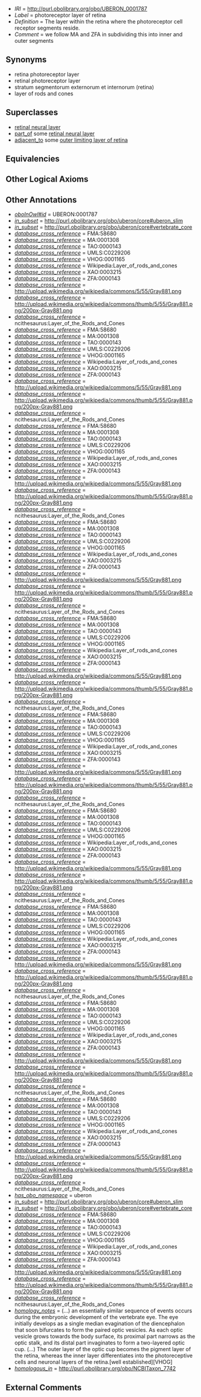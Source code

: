  * *IRI* = http://purl.obolibrary.org/obo/UBERON_0001787
 * *Label* = photoreceptor layer of retina
 * *Definition* = The layer within the retina where the photoreceptor cell receptor segments reside.
 * *Comment* = we follow MA and ZFA in subdividing this into inner and outer segments

## Synonyms

 * retina photoreceptor layer
 * retinal photoreceptor layer
 * stratum segmentorum externorum et internorum (retina)
 * layer of rods and cones

## Superclasses

 * [retinal neural layer](../../UBERON/02/UBERON_0003902.md)
 * [part_of](../../BFO/50/BFO_0000050.md) some [retinal neural layer](../../UBERON/02/UBERON_0003902.md)
 * [adjacent_to](../../RO/20/RO_0002220.md) some [outer limiting layer of retina](../../UBERON/88/UBERON_0001788.md)

## Equivalencies


## Other Logical Axioms


## Other Annotations

 * *[oboInOwl#id](../../id/oboInOwl#id.md)* = UBERON:0001787
 * *[in_subset](../../et/oboInOwl#inSubset.md)* = http://purl.obolibrary.org/obo/uberon/core#uberon_slim
 * *[in_subset](../../et/oboInOwl#inSubset.md)* = http://purl.obolibrary.org/obo/uberon/core#vertebrate_core
 * *[database_cross_reference](../../ef/oboInOwl#hasDbXref.md)* = FMA:58680
 * *[database_cross_reference](../../ef/oboInOwl#hasDbXref.md)* = MA:0001308
 * *[database_cross_reference](../../ef/oboInOwl#hasDbXref.md)* = TAO:0000143
 * *[database_cross_reference](../../ef/oboInOwl#hasDbXref.md)* = UMLS:C0229206
 * *[database_cross_reference](../../ef/oboInOwl#hasDbXref.md)* = VHOG:0001165
 * *[database_cross_reference](../../ef/oboInOwl#hasDbXref.md)* = Wikipedia:Layer_of_rods_and_cones
 * *[database_cross_reference](../../ef/oboInOwl#hasDbXref.md)* = XAO:0003215
 * *[database_cross_reference](../../ef/oboInOwl#hasDbXref.md)* = ZFA:0000143
 * *[database_cross_reference](../../ef/oboInOwl#hasDbXref.md)* = http://upload.wikimedia.org/wikipedia/commons/5/55/Gray881.png
 * *[database_cross_reference](../../ef/oboInOwl#hasDbXref.md)* = http://upload.wikimedia.org/wikipedia/commons/thumb/5/55/Gray881.png/200px-Gray881.png
 * *[database_cross_reference](../../ef/oboInOwl#hasDbXref.md)* = ncithesaurus:Layer_of_the_Rods_and_Cones
 * *[database_cross_reference](../../ef/oboInOwl#hasDbXref.md)* = FMA:58680
 * *[database_cross_reference](../../ef/oboInOwl#hasDbXref.md)* = MA:0001308
 * *[database_cross_reference](../../ef/oboInOwl#hasDbXref.md)* = TAO:0000143
 * *[database_cross_reference](../../ef/oboInOwl#hasDbXref.md)* = UMLS:C0229206
 * *[database_cross_reference](../../ef/oboInOwl#hasDbXref.md)* = VHOG:0001165
 * *[database_cross_reference](../../ef/oboInOwl#hasDbXref.md)* = Wikipedia:Layer_of_rods_and_cones
 * *[database_cross_reference](../../ef/oboInOwl#hasDbXref.md)* = XAO:0003215
 * *[database_cross_reference](../../ef/oboInOwl#hasDbXref.md)* = ZFA:0000143
 * *[database_cross_reference](../../ef/oboInOwl#hasDbXref.md)* = http://upload.wikimedia.org/wikipedia/commons/5/55/Gray881.png
 * *[database_cross_reference](../../ef/oboInOwl#hasDbXref.md)* = http://upload.wikimedia.org/wikipedia/commons/thumb/5/55/Gray881.png/200px-Gray881.png
 * *[database_cross_reference](../../ef/oboInOwl#hasDbXref.md)* = ncithesaurus:Layer_of_the_Rods_and_Cones
 * *[database_cross_reference](../../ef/oboInOwl#hasDbXref.md)* = FMA:58680
 * *[database_cross_reference](../../ef/oboInOwl#hasDbXref.md)* = MA:0001308
 * *[database_cross_reference](../../ef/oboInOwl#hasDbXref.md)* = TAO:0000143
 * *[database_cross_reference](../../ef/oboInOwl#hasDbXref.md)* = UMLS:C0229206
 * *[database_cross_reference](../../ef/oboInOwl#hasDbXref.md)* = VHOG:0001165
 * *[database_cross_reference](../../ef/oboInOwl#hasDbXref.md)* = Wikipedia:Layer_of_rods_and_cones
 * *[database_cross_reference](../../ef/oboInOwl#hasDbXref.md)* = XAO:0003215
 * *[database_cross_reference](../../ef/oboInOwl#hasDbXref.md)* = ZFA:0000143
 * *[database_cross_reference](../../ef/oboInOwl#hasDbXref.md)* = http://upload.wikimedia.org/wikipedia/commons/5/55/Gray881.png
 * *[database_cross_reference](../../ef/oboInOwl#hasDbXref.md)* = http://upload.wikimedia.org/wikipedia/commons/thumb/5/55/Gray881.png/200px-Gray881.png
 * *[database_cross_reference](../../ef/oboInOwl#hasDbXref.md)* = ncithesaurus:Layer_of_the_Rods_and_Cones
 * *[database_cross_reference](../../ef/oboInOwl#hasDbXref.md)* = FMA:58680
 * *[database_cross_reference](../../ef/oboInOwl#hasDbXref.md)* = MA:0001308
 * *[database_cross_reference](../../ef/oboInOwl#hasDbXref.md)* = TAO:0000143
 * *[database_cross_reference](../../ef/oboInOwl#hasDbXref.md)* = UMLS:C0229206
 * *[database_cross_reference](../../ef/oboInOwl#hasDbXref.md)* = VHOG:0001165
 * *[database_cross_reference](../../ef/oboInOwl#hasDbXref.md)* = Wikipedia:Layer_of_rods_and_cones
 * *[database_cross_reference](../../ef/oboInOwl#hasDbXref.md)* = XAO:0003215
 * *[database_cross_reference](../../ef/oboInOwl#hasDbXref.md)* = ZFA:0000143
 * *[database_cross_reference](../../ef/oboInOwl#hasDbXref.md)* = http://upload.wikimedia.org/wikipedia/commons/5/55/Gray881.png
 * *[database_cross_reference](../../ef/oboInOwl#hasDbXref.md)* = http://upload.wikimedia.org/wikipedia/commons/thumb/5/55/Gray881.png/200px-Gray881.png
 * *[database_cross_reference](../../ef/oboInOwl#hasDbXref.md)* = ncithesaurus:Layer_of_the_Rods_and_Cones
 * *[database_cross_reference](../../ef/oboInOwl#hasDbXref.md)* = FMA:58680
 * *[database_cross_reference](../../ef/oboInOwl#hasDbXref.md)* = MA:0001308
 * *[database_cross_reference](../../ef/oboInOwl#hasDbXref.md)* = TAO:0000143
 * *[database_cross_reference](../../ef/oboInOwl#hasDbXref.md)* = UMLS:C0229206
 * *[database_cross_reference](../../ef/oboInOwl#hasDbXref.md)* = VHOG:0001165
 * *[database_cross_reference](../../ef/oboInOwl#hasDbXref.md)* = Wikipedia:Layer_of_rods_and_cones
 * *[database_cross_reference](../../ef/oboInOwl#hasDbXref.md)* = XAO:0003215
 * *[database_cross_reference](../../ef/oboInOwl#hasDbXref.md)* = ZFA:0000143
 * *[database_cross_reference](../../ef/oboInOwl#hasDbXref.md)* = http://upload.wikimedia.org/wikipedia/commons/5/55/Gray881.png
 * *[database_cross_reference](../../ef/oboInOwl#hasDbXref.md)* = http://upload.wikimedia.org/wikipedia/commons/thumb/5/55/Gray881.png/200px-Gray881.png
 * *[database_cross_reference](../../ef/oboInOwl#hasDbXref.md)* = ncithesaurus:Layer_of_the_Rods_and_Cones
 * *[database_cross_reference](../../ef/oboInOwl#hasDbXref.md)* = FMA:58680
 * *[database_cross_reference](../../ef/oboInOwl#hasDbXref.md)* = MA:0001308
 * *[database_cross_reference](../../ef/oboInOwl#hasDbXref.md)* = TAO:0000143
 * *[database_cross_reference](../../ef/oboInOwl#hasDbXref.md)* = UMLS:C0229206
 * *[database_cross_reference](../../ef/oboInOwl#hasDbXref.md)* = VHOG:0001165
 * *[database_cross_reference](../../ef/oboInOwl#hasDbXref.md)* = Wikipedia:Layer_of_rods_and_cones
 * *[database_cross_reference](../../ef/oboInOwl#hasDbXref.md)* = XAO:0003215
 * *[database_cross_reference](../../ef/oboInOwl#hasDbXref.md)* = ZFA:0000143
 * *[database_cross_reference](../../ef/oboInOwl#hasDbXref.md)* = http://upload.wikimedia.org/wikipedia/commons/5/55/Gray881.png
 * *[database_cross_reference](../../ef/oboInOwl#hasDbXref.md)* = http://upload.wikimedia.org/wikipedia/commons/thumb/5/55/Gray881.png/200px-Gray881.png
 * *[database_cross_reference](../../ef/oboInOwl#hasDbXref.md)* = ncithesaurus:Layer_of_the_Rods_and_Cones
 * *[database_cross_reference](../../ef/oboInOwl#hasDbXref.md)* = FMA:58680
 * *[database_cross_reference](../../ef/oboInOwl#hasDbXref.md)* = MA:0001308
 * *[database_cross_reference](../../ef/oboInOwl#hasDbXref.md)* = TAO:0000143
 * *[database_cross_reference](../../ef/oboInOwl#hasDbXref.md)* = UMLS:C0229206
 * *[database_cross_reference](../../ef/oboInOwl#hasDbXref.md)* = VHOG:0001165
 * *[database_cross_reference](../../ef/oboInOwl#hasDbXref.md)* = Wikipedia:Layer_of_rods_and_cones
 * *[database_cross_reference](../../ef/oboInOwl#hasDbXref.md)* = XAO:0003215
 * *[database_cross_reference](../../ef/oboInOwl#hasDbXref.md)* = ZFA:0000143
 * *[database_cross_reference](../../ef/oboInOwl#hasDbXref.md)* = http://upload.wikimedia.org/wikipedia/commons/5/55/Gray881.png
 * *[database_cross_reference](../../ef/oboInOwl#hasDbXref.md)* = http://upload.wikimedia.org/wikipedia/commons/thumb/5/55/Gray881.png/200px-Gray881.png
 * *[database_cross_reference](../../ef/oboInOwl#hasDbXref.md)* = ncithesaurus:Layer_of_the_Rods_and_Cones
 * *[database_cross_reference](../../ef/oboInOwl#hasDbXref.md)* = FMA:58680
 * *[database_cross_reference](../../ef/oboInOwl#hasDbXref.md)* = MA:0001308
 * *[database_cross_reference](../../ef/oboInOwl#hasDbXref.md)* = TAO:0000143
 * *[database_cross_reference](../../ef/oboInOwl#hasDbXref.md)* = UMLS:C0229206
 * *[database_cross_reference](../../ef/oboInOwl#hasDbXref.md)* = VHOG:0001165
 * *[database_cross_reference](../../ef/oboInOwl#hasDbXref.md)* = Wikipedia:Layer_of_rods_and_cones
 * *[database_cross_reference](../../ef/oboInOwl#hasDbXref.md)* = XAO:0003215
 * *[database_cross_reference](../../ef/oboInOwl#hasDbXref.md)* = ZFA:0000143
 * *[database_cross_reference](../../ef/oboInOwl#hasDbXref.md)* = http://upload.wikimedia.org/wikipedia/commons/5/55/Gray881.png
 * *[database_cross_reference](../../ef/oboInOwl#hasDbXref.md)* = http://upload.wikimedia.org/wikipedia/commons/thumb/5/55/Gray881.png/200px-Gray881.png
 * *[database_cross_reference](../../ef/oboInOwl#hasDbXref.md)* = ncithesaurus:Layer_of_the_Rods_and_Cones
 * *[database_cross_reference](../../ef/oboInOwl#hasDbXref.md)* = FMA:58680
 * *[database_cross_reference](../../ef/oboInOwl#hasDbXref.md)* = MA:0001308
 * *[database_cross_reference](../../ef/oboInOwl#hasDbXref.md)* = TAO:0000143
 * *[database_cross_reference](../../ef/oboInOwl#hasDbXref.md)* = UMLS:C0229206
 * *[database_cross_reference](../../ef/oboInOwl#hasDbXref.md)* = VHOG:0001165
 * *[database_cross_reference](../../ef/oboInOwl#hasDbXref.md)* = Wikipedia:Layer_of_rods_and_cones
 * *[database_cross_reference](../../ef/oboInOwl#hasDbXref.md)* = XAO:0003215
 * *[database_cross_reference](../../ef/oboInOwl#hasDbXref.md)* = ZFA:0000143
 * *[database_cross_reference](../../ef/oboInOwl#hasDbXref.md)* = http://upload.wikimedia.org/wikipedia/commons/5/55/Gray881.png
 * *[database_cross_reference](../../ef/oboInOwl#hasDbXref.md)* = http://upload.wikimedia.org/wikipedia/commons/thumb/5/55/Gray881.png/200px-Gray881.png
 * *[database_cross_reference](../../ef/oboInOwl#hasDbXref.md)* = ncithesaurus:Layer_of_the_Rods_and_Cones
 * *[database_cross_reference](../../ef/oboInOwl#hasDbXref.md)* = FMA:58680
 * *[database_cross_reference](../../ef/oboInOwl#hasDbXref.md)* = MA:0001308
 * *[database_cross_reference](../../ef/oboInOwl#hasDbXref.md)* = TAO:0000143
 * *[database_cross_reference](../../ef/oboInOwl#hasDbXref.md)* = UMLS:C0229206
 * *[database_cross_reference](../../ef/oboInOwl#hasDbXref.md)* = VHOG:0001165
 * *[database_cross_reference](../../ef/oboInOwl#hasDbXref.md)* = Wikipedia:Layer_of_rods_and_cones
 * *[database_cross_reference](../../ef/oboInOwl#hasDbXref.md)* = XAO:0003215
 * *[database_cross_reference](../../ef/oboInOwl#hasDbXref.md)* = ZFA:0000143
 * *[database_cross_reference](../../ef/oboInOwl#hasDbXref.md)* = http://upload.wikimedia.org/wikipedia/commons/5/55/Gray881.png
 * *[database_cross_reference](../../ef/oboInOwl#hasDbXref.md)* = http://upload.wikimedia.org/wikipedia/commons/thumb/5/55/Gray881.png/200px-Gray881.png
 * *[database_cross_reference](../../ef/oboInOwl#hasDbXref.md)* = ncithesaurus:Layer_of_the_Rods_and_Cones
 * *[has_obo_namespace](../../ce/oboInOwl#hasOBONamespace.md)* = uberon
 * *[in_subset](../../et/oboInOwl#inSubset.md)* = http://purl.obolibrary.org/obo/uberon/core#uberon_slim
 * *[in_subset](../../et/oboInOwl#inSubset.md)* = http://purl.obolibrary.org/obo/uberon/core#vertebrate_core
 * *[database_cross_reference](../../ef/oboInOwl#hasDbXref.md)* = FMA:58680
 * *[database_cross_reference](../../ef/oboInOwl#hasDbXref.md)* = MA:0001308
 * *[database_cross_reference](../../ef/oboInOwl#hasDbXref.md)* = TAO:0000143
 * *[database_cross_reference](../../ef/oboInOwl#hasDbXref.md)* = UMLS:C0229206
 * *[database_cross_reference](../../ef/oboInOwl#hasDbXref.md)* = VHOG:0001165
 * *[database_cross_reference](../../ef/oboInOwl#hasDbXref.md)* = Wikipedia:Layer_of_rods_and_cones
 * *[database_cross_reference](../../ef/oboInOwl#hasDbXref.md)* = XAO:0003215
 * *[database_cross_reference](../../ef/oboInOwl#hasDbXref.md)* = ZFA:0000143
 * *[database_cross_reference](../../ef/oboInOwl#hasDbXref.md)* = http://upload.wikimedia.org/wikipedia/commons/5/55/Gray881.png
 * *[database_cross_reference](../../ef/oboInOwl#hasDbXref.md)* = http://upload.wikimedia.org/wikipedia/commons/thumb/5/55/Gray881.png/200px-Gray881.png
 * *[database_cross_reference](../../ef/oboInOwl#hasDbXref.md)* = ncithesaurus:Layer_of_the_Rods_and_Cones
 * *[homology_notes](../../UBPROP/03/UBPROP_0000003.md)* =  (...) an essentially similar sequence of events occurs during the embryonic development of the vertebrate eye. The eye initially develops as a single median evagination of the diencephalon that soon bifurcates to form the paired optic vesicles. As each optic vesicle grows towards the body surface, its proximal part narrows as the optic stalk, and its distal part invaginates to form a two-layered optic cup. (...) The outer layer of the optic cup becomes the pigment layer of the retina, whereas the inner layer differentiates into the photoreceptive cells and neuronal layers of the retina.[well established][VHOG]
 * *[homologous_in](../../core#homologous/in/core#homologous_in.md)* = http://purl.obolibrary.org/obo/NCBITaxon_7742

## External Comments

